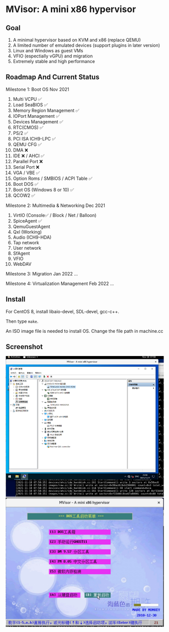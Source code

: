 # MVisor: A mini x86 hypervisor

## Goal

1. A minimal hypervisor based on KVM and x86 (replace QEMU)
2. A limited number of emulated devices (support plugins in later version)
3. Linux and Windows as guest VMs
4. VFIO (espectially vGPU) and migration
5. Extremely stable and high performance


## Roadmap And Current Status

Milestone 1: Boot OS
Nov 2021

1. Multi VCPU ✅
2. Load SeaBIOS ✅
3. Memory Region Management ✅
4. IOPort Management ✅
5. Devices Management ✅
6. RTC(CMOS) ✅
7. PS/2 ✅
8. PCI ISA ICH9-LPC ✅
9. QEMU CFG ✅
10. DMA ❌
11. IDE ❌ / AHCI ✅
12. Parallel Port ❌
13. Serial Port ❌
14. VGA / VBE ✅
15. Option Roms / SMBIOS / ACPI Table ✅
16. Boot DOS ✅
17. Boot OS (Windows 8 or 10) ✅
18. QCOW2 ✅

Milestone 2: Multimedia & Networking
Dec 2021

1. VirtIO (Console✅ / Block / Net / Balloon)
2. SpiceAgent ✅
3. QemuGuestAgent
4. Qxl (Working)
5. Audio (ICH9-HDA)
6. Tap network
7. User network
8. SfAgent
9. VFIO
10. WebDAV

Milestone 3: Migration
Jan 2022
...

Milestone 4: Virtualization Management
Feb 2022
...

## Install

For CentOS 8, install libaio-devel, SDL-devel, gcc-c++.

Then type `make`.

An ISO image file is needed to install OS. Change the file path in machine.cc

## Screenshot

<img src="./docs/win10.png" width="640">


<img src="./docs/vbe.jpg" width="640">


